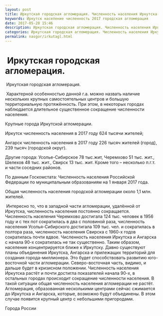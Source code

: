 ```yaml
---
layout: post
title: Иркутская городская агломерация. Численность населения Иркутска
keywords: Иркутск население численность 2017 городская агломерация
date: 2017-05-28 15:46
description: Иркутская городская агломерация. Численность населения Иркутска 2017
categories: Иркутская городская агломерация. Численность населения Иркутска 2017
permalink: nasgor/irkutagl.html
---
```


#  Иркутская городская агломерация.



 Иркутская городская агломерация.



 Характерной особенностью данной г.а. можно назвать наличие нескольких крупных самостоятельных центров и большую территориальную протяжённость. При этом, в некоторых городах наблюдается длительное существенное сокращение численности населения.



Крупные города Иркутской агломерации.


 Иркутск численность населения в 2017 году 624 тысячи жителей;


Ангарск численность населения в 2017 году 226 тысяч жителей (город),  239 тысяч (городской округ).


Другие города: Усолье-Сибирское 78 тыс.жит, Черемхово 51 тыс. жит., Шелехов 48 тыс. жит., Свирск 13 тыс. жит. Кроме того – несколько п.г.т. и части соседних районов.


По данным Госкомстата: Численность населения Российской Федерации по муниципальным образованиям на 1 января 2017 года.


 Общая численность населения городской агломерации около 1,1 млн. жителей.






 Интересно то, что в западной части агломерации, удалённой от Иркутска, численность населения постоянно сокращается. 
Численность населения Черемхово достигала 124 тыс. человек в 1956 году и с тех пот сократилась в два с половиной раза, численность населения Усолья-Сибирского достигала 109 тыс. чел. и сократилась в полтора раза, численность населения Свирска с 1960-х годов сократилась почти вдвое. Численность населения Иркутска и Ангарска с начала 90-х сократилась не так существенно. Таким образом, население концентрируется ближе к Иркутску. Давно существуют планы объединения Иркутска, Ангарска и прилежащих территорий для создания города-миллионера. Это будет способствовать развитию юго-восточной части агломерации. Северо-восточная часть, видимо, и дальше будет в кризисном положении.  Численность населения Иркутска растёт и почти достигла показателей начала 90-х, в остальных городах происходит сокращение численности населения. В такой ситуации общая численность населения агломерации не растёт. Агломерация, образованная несколькими центрами сейчас сжимается до Иркутска и Ангарска, которые, возможно будут объединены. В этом случае появится крупный центр с небольшими пригородами.









Города России

		
